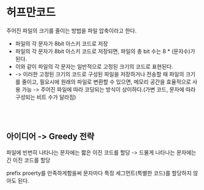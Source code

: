 # 허프만코드
주어진 파일의 크기를 줄이는 방법을 파일 압축이라고 한다.

- 파일의 각 문자가 8bit 아스키 코드로 저장
- 파일의 각 문자가 8bit 아스키 코드로 저장되면, 파일의 총 bit 수는 8 * (문자수)가 된다.
- 이와 같이 파일의 각 문자는 일반적으로 고정된 크기의 코드로 표현된다.
- -> 이러한 고정된 크기의 코드로 구성된 파일을 저장하거나 전송할 때 파일의 크기를 줄이고, 필요시에 원래의 파일로 변환할 수 있으면, 메모리 공간을 효율적으로 사용 가능 -> 주어진 파일에 따라 코딩되는 방식이 상이하다.(가변 코드, 문자에 따라 구성되는 비트 수가 달라짐)

</br></br>

## 아이디어 -> Greedy 전략
파일에 빈번히 나타나는 문자에는 짧은 이진 코드를 할당 -> 드물게 나타나는 문자에는 긴 이진 코드를 할당

prefix proerty를 만족하게함을써 문자마다 특정 세그먼트(특별한 코드)를 할당하지 않아도 된다.

